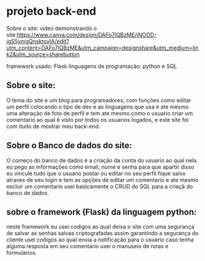 # projeto back-end

Sobre o site:
video demonstrando o site:https://www.canva.com/design/DAFo7lQBzME/iNOOD-jgS5ymgQnsktovIA/edit?utm_content=DAFo7lQBzME&utm_campaign=designshare&utm_medium=link2&utm_source=sharebutton

framework usado: Flask
linguagens de programação: python e SQL

## Sobre o site:
O tema do site e um blog para programadores, com funções como editar um perfil colocando o tipo de dev e as linguagens que usa e ate mesmo uma alteração de foto de perfil
 e tem ate mesmo como o usuario criar um comentario ao qual é visto por todos os usuarios logados, e este site foi com ituito de mostrar meu back-end.

 ## Sobre o Banco de dados do site:
 O começo do banco de dados é a criação da conta do usuario ao qual nela eu pego as informações como email, nome e senha para que apartir disso eu vincule tudo que o usuario postar ou editar no seu perfil fique salvo atraves de seu login e tem as opções de editar um comentario e ate mesmo excluir um comentario usei basicamente o CRUD do SQL para a criaçã do banco de dados.

 ## sobre o framework (Flask) da linguagem python:

 neste framework eu usei codigos ao qual deixa o site com uma segurança de salvar as senhas salvas criptografadas assim garantindo a segurança do cliente 
 usei codigos ao qual envia a notificação para o usuario caso tenha alguma resposta em seu comentario usei o manuseio de rotas e formularios.


